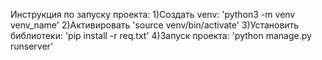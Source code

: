 
Инструкция по запуску проекта:
    1)Создать venv: 'python3 -m venv venv_name' 
    2)Активировать 'source venv/bin/activate' 
    3)Установить библиотеки: 'pip install -r req.txt' 
	4)Запуск проекта: 'python manage.py runserver'
